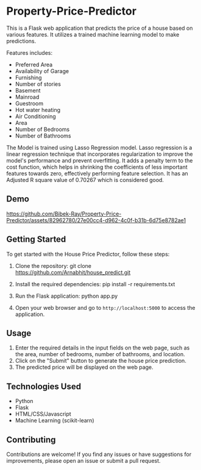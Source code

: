 # Property-Price-Predictor

This is a Flask web application that predicts the price of a house based on various features. It utilizes a trained machine learning model to make predictions.

Features includes:

- Preferred Area
- Availability of Garage
- Furnishing
- Number of stories
- Basement
- Mainroad
- Guestroom
- Hot water heating
- Air Conditioning
- Area
- Number of Bedrooms
- Number of Bathrooms

The Model is trained using Lasso Regression model. Lasso regression is a linear regression technique that incorporates regularization to improve the model's performance and prevent overfitting. It adds a penalty term to the cost function, which helps in shrinking the coefficients of less important features towards zero, effectively performing feature selection. It has an Adjusted R square value of 0.70267 which is considered good.

## Demo

https://github.com/Bibek-Ray/Property-Price-Predictor/assets/82962780/27e00cc4-d962-4c0f-b31b-6d75e8782ae1

## Getting Started

To get started with the House Price Predictor, follow these steps:

1. Clone the repository:
   git clone https://github.com/Arnabhit/house_predict.git

2. Install the required dependencies:
   pip install -r requirements.txt

3. Run the Flask application:
   python app.py

4. Open your web browser and go to `http://localhost:5000` to access the application.

## Usage

1. Enter the required details in the input fields on the web page, such as the area, number of bedrooms, number of bathrooms, and location.
2. Click on the "Submit" button to generate the house price prediction.
3. The predicted price will be displayed on the web page.

## Technologies Used

- Python
- Flask
- HTML/CSS/Javascript
- Machine Learning (scikit-learn)

## Contributing

Contributions are welcome! If you find any issues or have suggestions for improvements, please open an issue or submit a pull request.


   




